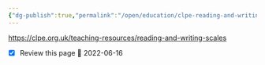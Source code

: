 ```yaml
---
{"dg-publish":true,"permalink":"/open/education/clpe-reading-and-writing-scales/"}
---
```




https://clpe.org.uk/teaching-resources/reading-and-writing-scales


- [x] Review this page 🛫 2022-06-16